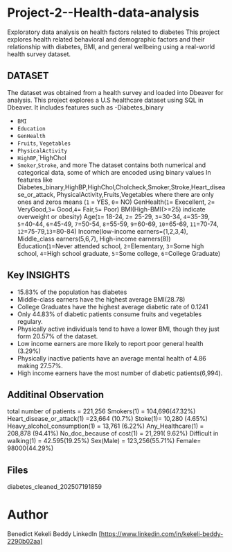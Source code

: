 # Project-2--Health-data-analysis
Exploratory data analysis on health factors related to diabetes 
This project explores health related  behavioral and demographic factors  and their relationship
with diabetes, BMI, and general wellbeing using a real-world health survey dataset.

## DATASET
The dataset was obtained from a health survey and loaded into Dbeaver for analysis. This project explores a U.S 
healthcare dataset using SQL in Dbeaver.
It includes features such as 
-Diabetes_binary
- `BMI`
- `Education`
- `GenHealth`
- `Fruits`, `Vegetables`
- `PhysicalActivity`
- `HighBP`,`HighChol
- `Smoker`,`Stroke`, and more
  The dataset contains both numerical and categorical data, some of which are encoded using binary values
  In features like Diabetes_binary,HighBP,HighChol,Cholcheck,Smoker,Stroke,Heart_disease_or_attack,
  PhysicalActivity,Fruits,Vegetables where there are only ones and zeros means (`1` = YES, `0`= NO)
  GenHealth(`1`= Execellent, `2`= VeryGood,`3`= Good,`4`= Fair,`5`= Poor)
  BMI(High-BMI(>=25) indicate overweight or obesity)
  Age(`1`= 18-24, `2`= 25-29, `3`=30-34, `4`=35-39, `5`=40-44, `6`=45-49, `7`=50-54, `8`=55-59, `9`=60-69, `10`=65-69, `11`=70-74, `12`=75-79,`13`=80-84)
  Income(low-income earners=(1,2,3,4), Middle_class earners(5,6,7), High-income earners(8))
  Education(`1`=Never attended school, `2`=Elementary, `3`=Some high school, `4`=High school graduate, `5`=Some college, `6`=College Graduate)

 ## Key INSIGHTS
 - 15.83% of the population has diabetes
 - Middle-class earners have the highest average BMI(28.78)
 - College Graduates have the highest average diabetic rate of 0.1241
 - Only 44.83% of diabetic patients consume fruits and vegetables regulary.
 - Physically active individuals tend to have a lower BMI, though they just form 20.57% of the dataset.
 - Low income earners are more likely to report poor general health (3.29%)
 - Physically inactive patients have an average mental health of 4.86 making 27.57%.
 - High income earners have the most number of diabetic patients(6,994).
    
  ## Additinal Observation
  total number of patients = 221,256
  Smokers(1) = 104,696(47.32%)
  Heart_disease_or_attack(1) =23,664 (10.7%)
  Stoke(1)= 10,280 (4.65%)
  Heavy_alcohol_consumption(1) = 13,761 (6.22%)
  Any_Healthcare(1) = 208,878 (94.41%)
  No_doc_because of cost(1) = 21,291( 9.62%)
  Difficult in walking(1) = 42.595(19.25%)
  Sex(Male) = 123,256(55.71%) Female= 98000(44.29%)

  ## Files
  diabetes_cleaned_202507191859

  # Author
  Benedict Kekeli Beddy
  LinkedIn [https://www.linkedin.com/in/kekeli-beddy-2290b02aa]
  
  
  
